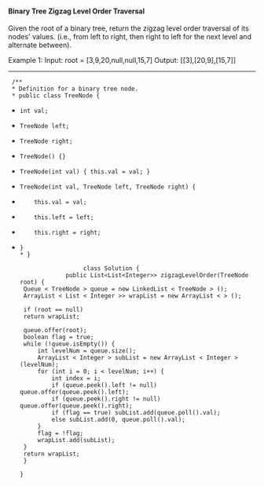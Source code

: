 ####  Binary Tree Zigzag Level Order Traversal

Given the root of a binary tree, return the zigzag level order traversal of its nodes' values. (i.e., from left to right, then right to left for the next level and alternate between).

Example 1:
Input: root = [3,9,20,null,null,15,7]
Output: [[3],[20,9],[15,7]]

*****************************************************************************************************************************************************************************************

     /**
     * Definition for a binary tree node.
     * public class TreeNode {
 *     int val;
 *     TreeNode left;
 *     TreeNode right;
 *     TreeNode() {}
 *     TreeNode(int val) { this.val = val; }
 *     TreeNode(int val, TreeNode left, TreeNode right) {
 *         this.val = val;
 *         this.left = left;
 *         this.right = right;
 *     }
       * }
 
                         class Solution {
                    public List<List<Integer>> zigzagLevelOrder(TreeNode root) {
        Queue < TreeNode > queue = new LinkedList < TreeNode > ();
        ArrayList < List < Integer >> wrapList = new ArrayList < > ();

        if (root == null) 
        return wrapList;

        queue.offer(root);
        boolean flag = true;
        while (!queue.isEmpty()) {
            int levelNum = queue.size();
            ArrayList < Integer > subList = new ArrayList < Integer > (levelNum);
            for (int i = 0; i < levelNum; i++) {
                int index = i;
                if (queue.peek().left != null) queue.offer(queue.peek().left);
                if (queue.peek().right != null) queue.offer(queue.peek().right);
                if (flag == true) subList.add(queue.poll().val);
                else subList.add(0, queue.poll().val);
            }
            flag = !flag;
            wrapList.add(subList);
        }
        return wrapList;
        }
   
       }
